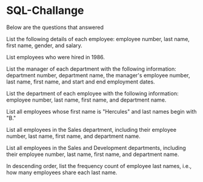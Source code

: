 # SQL-Challange
Below are the questions that answered




List the following details of each employee: employee number, last name, first name, gender, and salary.



List employees who were hired in 1986.



List the manager of each department with the following information: department number, department name, the manager's employee number, last name, first name, and start and end employment dates.




List the department of each employee with the following information: employee number, last name, first name, and department name.




List all employees whose first name is "Hercules" and last names begin with "B."



List all employees in the Sales department, including their employee number, last name, first name, and department name.  



List all employees in the Sales and Development departments, including their employee number, last name, first name, and department name.




In descending order, list the frequency count of employee last names, i.e., how many employees share each last name.


